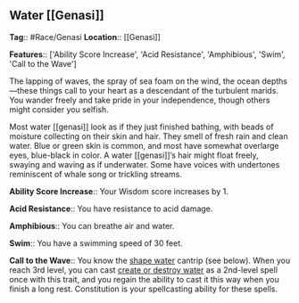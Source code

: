 ## Water [[Genasi]]
**Tag**:: #Race/Genasi
**Location**:: [[Genasi]]

**Features**:: ['Ability Score Increase', 'Acid Resistance', 'Amphibious', 'Swim', 'Call to the Wave']

The lapping of waves, the spray of sea foam on the wind, the ocean depths—these things call to your heart as a descendant of the turbulent marids. You wander freely and take pride in your independence, though others might consider you selfish.

Most water [[genasi]] look as if they just finished bathing, with beads of moisture collecting on their skin and hair. They smell of fresh rain and clean water. Blue or green skin is common, and most have somewhat overlarge eyes, blue-black in color. A water [[genasi]]’s hair might float freely, swaying and waving as if underwater. Some have voices with undertones reminiscent of whale song or trickling streams.

**Ability Score Increase**:: Your Wisdom score increases by 1.

**Acid Resistance**:: You have resistance to acid damage.

**Amphibious**:: You can breathe air and water.

**Swim**:: You have a swimming speed of 30 feet.

**Call to the Wave**:: You know the [shape water](https://www.dndbeyond.com/spells/shape-water) cantrip (see below). When you reach 3rd level, you can cast [create or destroy water](https://www.dndbeyond.com/spells/create-or-destroy-water) as a 2nd-level spell once with this trait, and you regain the ability to cast it this way when you finish a long rest. Constitution is your spellcasting ability for these spells.

